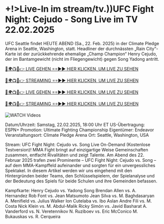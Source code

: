 # +!>Live-In im stream/tv.))UFC Fight Night: Cejudo - Song Live im TV 22.02.2025 #

UFC Seattle findet HEUTE ABEND (Sa., 22. Feb. 2025) in der Climate Pledge Arena in Seattle, Washington, statt. Headliner der durchnässten „Rain City“-Karte ist der zurückkehrende ehemalige „Champ Champion“ Henry Cejudo, der im Bantamgewicht (nicht im Fliegengewicht) gegen Song Yadong antritt.

[🔴🌍📺📱👉 LIVE GEHEN ==►► HIER KLICKEN, UM LIVE ZU SEHEN](https://t.co/NjkDHeOElj)

[🔴🌍📺📱👉 STREAMING ==►► HIER KLICKEN, UM LIVE ZU SEHEN](https://t.co/NjkDHeOElj)

[🔴🌍📺📱👉 LIVE GEHEN ==►► HIER KLICKEN, UM LIVE ZU SEHEN](https://t.co/NjkDHeOElj)

[🔴🌍📺📱👉 STREAMING ==►► HIER KLICKEN, UM LIVE ZU SEHEN](https://t.co/NjkDHeOElj)

<a href="https://t.co/NjkDHeOElj" rel="nofollow" data-target="animated-image.originalLink"><img src="https://camo.githubusercontent.com/8a4f000d20f83aca3bf7ec5f350d767afa0574a8a352519fd8cfa583a6f93a33/68747470733a2f2f692e696d6775722e636f6d2f644a486b345a712e676966" alt="WATCH Videos" data-canonical-src="https://i.imgur.com/dJHk4Zq.gif" style="max-width: 100%; display: inline-block;" data-target="animated-image.originalImage"></a>

Datum/Uhrzeit: Samstag, 22.02.2025, 18:00 Uhr ET
US-Übertragung: ESPN+
Promotion: Ultimate Fighting Championship
Eigentümer: Endeavor
Veranstaltungsort: Climate Pledge Arena
Ort: Seattle, Washington, USA

Stream: UFC Fight Night: Cejudo vs. Song Live On-Demand (Kostenlose Testversion)!
MMA Fight bringt auf einzigartige Weise Gemeinschaften zusammen, entfacht Rivalitäten und zeigt Talente. Am Abend des 22. Februar 2025 trafen zwei Prominente – UFC Fight Night: Cejudo vs. Song – auf dem MMA-Kampffeld aufeinander und sorgten für ein unvergessliches Spektakel. In diesem Artikel werden wir uns eingehend mit den Hintergründen beider Teams, den Schlüsselspielern, der Spielanalyse und der Bedeutung des Spiels für beide Schulen und ihre Gemeinden befassen.

Kampfkarte:
Henry Cejudo vs. Yadong Song
Brendan Allen vs. A. Hernandez
Rob Font vs. Jean Matsumoto
Jean Silva vs. M. Baghdasaryan
A. Menifield vs. Julius Walker
Ion Cutelaba vs. Ibo Aslan
Andre Fili vs. M. Costa
Nick Klein vs. M. Abdul-Malik
Ricky Simón vs. Javid Basharat
A. Vanderford vs. N. Veretennikov
N. Ruziboev vs. Eric McConico
M. Bukauskas vs. R. Cerqueira
